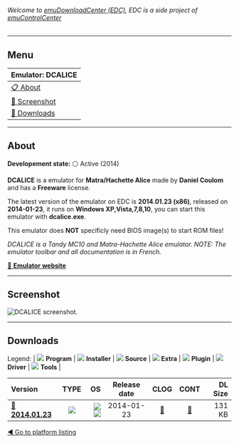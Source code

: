 ###### Welcome to [emuDownloadCenter (EDC)](https://github.com/PhoenixInteractiveNL/emuDownloadCenter/wiki/), EDC is a side project of [emuControlCenter](https://github.com/PhoenixInteractiveNL/emuControlCenter/wiki/)
***
## Menu
| **Emulator: DCALICE** |
|:---------|
| [:clipboard: About](#about) |
| [:sunrise: Screenshot](#screenshot) |
| [:floppy_disk: Downloads](#downloads) |
***
## About
**Developement state:** :white_circle: Active (2014)

**DCALICE** is a emulator for **Matra/Hachette Alice** made by **Daniel Coulom** and has a **Freeware** license.

The latest version of the emulator on EDC is **2014.01.23 (x86)**, released on **2014-01-23**, it runs on **Windows XP,Vista,7,8,10**, you can start this emulator with **dcalice.exe**.

This emulator does **NOT** specificly need BIOS image(s) to start ROM files!

_DCALICE is a Tandy MC10 and Matra-Hachette Alice emulator. NOTE: The emulator toolbar and all documentation is in French._

[:link: **Emulator website**](http://alice32.free.fr/)
***
## Screenshot
![](https://raw.githubusercontent.com/PhoenixInteractiveNL/emuDownloadCenter/master/hooks/dcalice/emulator_screen_01.jpg "DCALICE screenshot.")
***
## Downloads
Legend:
| ![](https://raw.githubusercontent.com/wiki/PhoenixInteractiveNL/emuDownloadCenter/images_misc/icon_program_24.png) **Program** | 
![](https://raw.githubusercontent.com/wiki/PhoenixInteractiveNL/emuDownloadCenter/images_misc/icon_installer_24.png) **Installer** | 
![](https://raw.githubusercontent.com/wiki/PhoenixInteractiveNL/emuDownloadCenter/images_misc/icon_source_code_24.png) **Source** | 
![](https://raw.githubusercontent.com/wiki/PhoenixInteractiveNL/emuDownloadCenter/images_misc/icon_extra_24.png) **Extra** | 
![](https://raw.githubusercontent.com/wiki/PhoenixInteractiveNL/emuDownloadCenter/images_misc/icon_plugin_24.png) **Plugin** | 
![](https://raw.githubusercontent.com/wiki/PhoenixInteractiveNL/emuDownloadCenter/images_misc/icon_driver_24.png) **Driver** | 
![](https://raw.githubusercontent.com/wiki/PhoenixInteractiveNL/emuDownloadCenter/images_misc/icon_tool_24.png) **Tools** | 
 
| Version | TYPE | OS | Release date | CLOG | CONT | DL Size |
|:--------|:----:|---:|:------------:|:----:|:----:|--------:|
| [:floppy_disk: **2014.01.23**](https://github.com/PhoenixInteractiveNL/edc-repo0002/raw/master/dcalice/2014.01.23.7z) | ![](https://raw.githubusercontent.com/wiki/PhoenixInteractiveNL/emuDownloadCenter/images_misc/icon_program_24.png) | ![](https://raw.githubusercontent.com/wiki/PhoenixInteractiveNL/emuDownloadCenter/images_misc/logo_windows_24.png)![](https://raw.githubusercontent.com/wiki/PhoenixInteractiveNL/emuDownloadCenter/images_misc/icon_32-bit_24.png) | 2014-01-23 | [:page_facing_up:](https://github.com/PhoenixInteractiveNL/edc-repo0002/blob/master/dcalice/2014.01.23_changelog.txt) | [:mag_right:](https://github.com/PhoenixInteractiveNL/edc-repo0002/blob/master/dcalice/2014.01.23_contents.txt) | 131 KB |

[:arrow_backward: Go to platform listing](https://github.com/PhoenixInteractiveNL/emuDownloadCenter/wiki/EDC-Platform-List)

